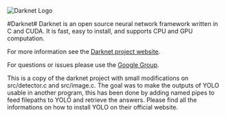 ![Darknet Logo](http://pjreddie.com/media/files/darknet-black-small.png)

#Darknet#
Darknet is an open source neural network framework written in C and CUDA. It is fast, easy to install, and supports CPU and GPU computation.

For more information see the [Darknet project website](http://pjreddie.com/darknet).

For questions or issues please use the [Google Group](https://groups.google.com/forum/#!forum/darknet).

This is a copy of the darknet project with small modifications on src/detector.c and src/image.c. The goal was to make the outputs of YOLO usable in another program, this has been done by adding named pipes to feed filepaths to YOLO and retrieve the answers. Please find all the informations on how to install YOLO on their official website.
